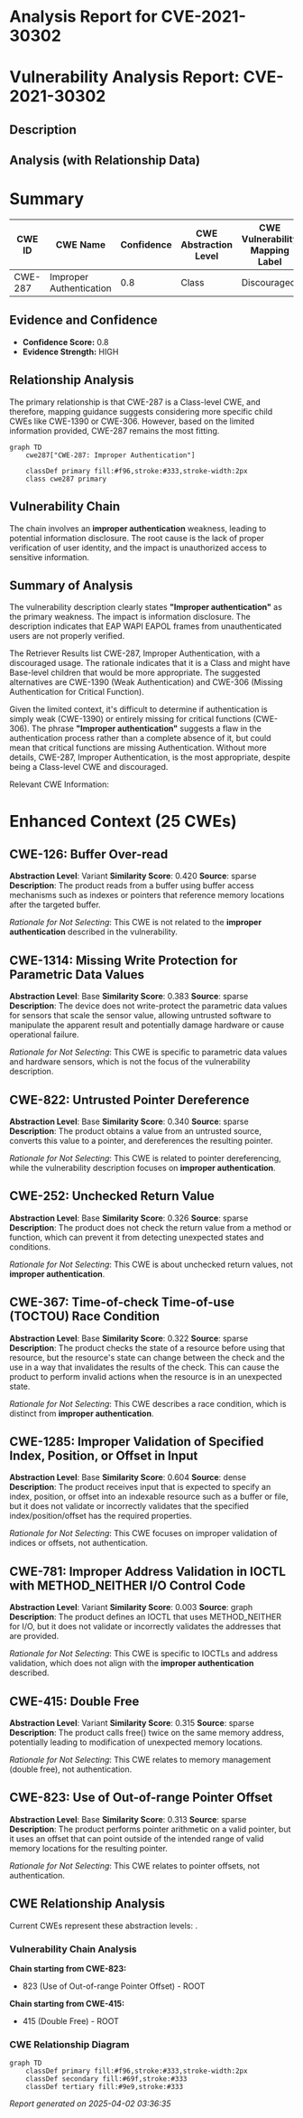 # Analysis Report for CVE-2021-30302

# Vulnerability Analysis Report: CVE-2021-30302

## Description



## Analysis (with Relationship Data)

# Summary
| CWE ID | CWE Name | Confidence | CWE Abstraction Level | CWE Vulnerability Mapping Label | CWE-Vulnerability Mapping Notes |
|---|---|---|---|---|---|
| CWE-287 | Improper Authentication | 0.8 | Class | Discouraged | Primary CWE |

## Evidence and Confidence

*   **Confidence Score:** 0.8
*   **Evidence Strength:** HIGH

## Relationship Analysis
The primary relationship is that CWE-287 is a Class-level CWE, and therefore, mapping guidance suggests considering more specific child CWEs like CWE-1390 or CWE-306. However, based on the limited information provided, CWE-287 remains the most fitting.

```mermaid
graph TD
    cwe287["CWE-287: Improper Authentication"]
    
    classDef primary fill:#f96,stroke:#333,stroke-width:2px
    class cwe287 primary
```

## Vulnerability Chain
The chain involves an **improper authentication** weakness, leading to potential information disclosure. The root cause is the lack of proper verification of user identity, and the impact is unauthorized access to sensitive information.

## Summary of Analysis
The vulnerability description clearly states **"Improper authentication"** as the primary weakness. The impact is information disclosure. The description indicates that EAP WAPI EAPOL frames from unauthenticated users are not properly verified.

The Retriever Results list CWE-287, Improper Authentication, with a discouraged usage. The rationale indicates that it is a Class and might have Base-level children that would be more appropriate. The suggested alternatives are CWE-1390 (Weak Authentication) and CWE-306 (Missing Authentication for Critical Function).

Given the limited context, it's difficult to determine if authentication is simply weak (CWE-1390) or entirely missing for critical functions (CWE-306). The phrase **"Improper authentication"** suggests a flaw in the authentication process rather than a complete absence of it, but could mean that critical functions are missing Authentication. Without more details, CWE-287, Improper Authentication, is the most appropriate, despite being a Class-level CWE and discouraged.

Relevant CWE Information:

# Enhanced Context (25 CWEs)

## CWE-126: Buffer Over-read
**Abstraction Level**: Variant
**Similarity Score**: 0.420
**Source**: sparse
**Description**: The product reads from a buffer using buffer access mechanisms such as indexes or pointers that reference memory locations after the targeted buffer.

*Rationale for Not Selecting*: This CWE is not related to the **improper authentication** described in the vulnerability.

## CWE-1314: Missing Write Protection for Parametric Data Values
**Abstraction Level**: Base
**Similarity Score**: 0.383
**Source**: sparse
**Description**: The device does not write-protect the parametric data values for sensors that scale the sensor value, allowing untrusted software to manipulate the apparent result and potentially damage hardware or cause operational failure.

*Rationale for Not Selecting*: This CWE is specific to parametric data values and hardware sensors, which is not the focus of the vulnerability description.

## CWE-822: Untrusted Pointer Dereference
**Abstraction Level**: Base
**Similarity Score**: 0.340
**Source**: sparse
**Description**: The product obtains a value from an untrusted source, converts this value to a pointer, and dereferences the resulting pointer.

*Rationale for Not Selecting*: This CWE is related to pointer dereferencing, while the vulnerability description focuses on **improper authentication**.

## CWE-252: Unchecked Return Value
**Abstraction Level**: Base
**Similarity Score**: 0.326
**Source**: sparse
**Description**: The product does not check the return value from a method or function, which can prevent it from detecting unexpected states and conditions.

*Rationale for Not Selecting*: This CWE is about unchecked return values, not **improper authentication**.

## CWE-367: Time-of-check Time-of-use (TOCTOU) Race Condition
**Abstraction Level**: Base
**Similarity Score**: 0.322
**Source**: sparse
**Description**: The product checks the state of a resource before using that resource, but the resource's state can change between the check and the use in a way that invalidates the results of the check. This can cause the product to perform invalid actions when the resource is in an unexpected state.

*Rationale for Not Selecting*: This CWE describes a race condition, which is distinct from **improper authentication**.

## CWE-1285: Improper Validation of Specified Index, Position, or Offset in Input
**Abstraction Level**: Base
**Similarity Score**: 0.604
**Source**: dense
**Description**: The product receives input that is expected to specify an index, position, or offset into an indexable resource such as a buffer or file, but it does not validate or incorrectly validates that the specified index/position/offset has the required properties.

*Rationale for Not Selecting*: This CWE focuses on improper validation of indices or offsets, not authentication.

## CWE-781: Improper Address Validation in IOCTL with METHOD_NEITHER I/O Control Code
**Abstraction Level**: Variant
**Similarity Score**: 0.003
**Source**: graph
**Description**: The product defines an IOCTL that uses METHOD_NEITHER for I/O, but it does not validate or incorrectly validates the addresses that are provided.

*Rationale for Not Selecting*: This CWE is specific to IOCTLs and address validation, which does not align with the **improper authentication** described.

## CWE-415: Double Free
**Abstraction Level**: Variant
**Similarity Score**: 0.315
**Source**: sparse
**Description**: The product calls free() twice on the same memory address, potentially leading to modification of unexpected memory locations.

*Rationale for Not Selecting*: This CWE relates to memory management (double free), not authentication.

## CWE-823: Use of Out-of-range Pointer Offset
**Abstraction Level**: Base
**Similarity Score**: 0.313
**Source**: sparse
**Description**: The product performs pointer arithmetic on a valid pointer, but it uses an offset that can point outside of the intended range of valid memory locations for the resulting pointer.

*Rationale for Not Selecting*: This CWE relates to pointer offsets, not authentication.


## CWE Relationship Analysis

Current CWEs represent these abstraction levels: .


### Vulnerability Chain Analysis

**Chain starting from CWE-823:**
- 823 (Use of Out-of-range Pointer Offset) - ROOT


**Chain starting from CWE-415:**
- 415 (Double Free) - ROOT



### CWE Relationship Diagram

```mermaid
graph TD
    classDef primary fill:#f96,stroke:#333,stroke-width:2px
    classDef secondary fill:#69f,stroke:#333
    classDef tertiary fill:#9e9,stroke:#333
```



*Report generated on 2025-04-02 03:36:35*
